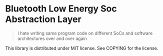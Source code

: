Bluetooth Low Energy Soc Abstraction Layer
==========================================

> I hate writing same program code on different SoCs and software architectures over and over again

This library is distributed under MIT license. See COPYING for the license.
